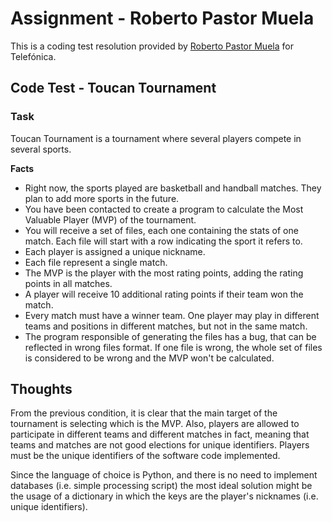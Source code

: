 # Assignment - Roberto Pastor Muela

This is a coding test resolution provided by
[Roberto Pastor Muela](https://www.linkedin.com/robertopastormuela)
for Telefónica.

## Code Test - Toucan Tournament

### **Task**

Toucan Tournament is a tournament where several players compete in
several sports.

**Facts**
- Right now, the sports played are basketball and handball matches.
  They plan to add more sports in the future.
- You have been contacted to create a program to calculate the Most
  Valuable Player (MVP) of the tournament.
- You will receive a set of files, each one containing the stats of one
  match. Each file will start with a row indicating the sport it refers to.
- Each player is assigned a unique nickname.
- Each file represent a single match.
- The MVP is the player with the most rating points, adding the rating points in all matches.
- A player will receive 10 additional rating points if their team won the match.
- Every match must have a winner team. One player may play in different teams and
  positions in different matches, but not in the same match.
- The program responsible of generating the files has a bug, that can
  be reflected in wrong files format. If one file is wrong, the whole set of files
  is considered to be wrong and the MVP won't be calculated.

## Thoughts

From the previous condition, it is clear that the main target of the tournament is
selecting which is the MVP. Also, players are allowed to participate in different
teams and different matches in fact, meaning that teams and matches are not good
elections for unique identifiers. Players must be the unique identifiers of the
software code implemented.

Since the language of choice is Python, and there is no need to implement databases
(i.e. simple processing script) the most ideal solution might be the usage of a
dictionary in which the keys are the player's nicknames (i.e. unique identifiers).